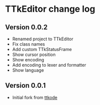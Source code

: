 # TTkEditor change log

## Version 0.0.2

- Renamed project to TTkEditor
- Fix class names
- Add custom TTkStatusFrame
- Show cursor position
- Show encoding
- Add encoding to lexer and formatter
- Show language


## Version 0.0.1

- Initial fork from [ttkode](https://github.com/ceccopierangiolieugenio/ttkode)